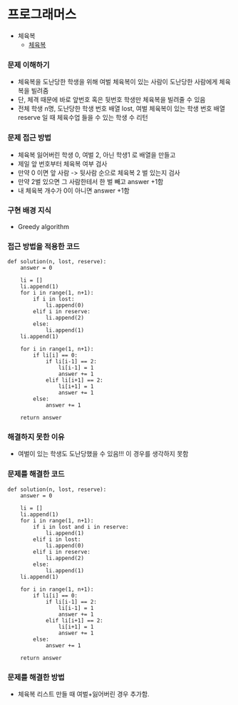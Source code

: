 # 프로그래머스
- 체육복
  - [체육복](https://programmers.co.kr/learn/courses/30/lessons/42862)   

### 문제 이해하기
- 체육복을 도난당한 학생을 위해 여벌 체육복이 있는 사람이 도난당한 사람에게 체육복을 빌려줌
- 단, 체격 때문에 바로 앞번호 혹은 뒷번호 학생만 체육복을 빌려줄 수 있음
- 전체 학생 n명, 도난당한 학생 번호 배열 lost, 여벌 체육복이 있는 학생 번호 배열 reserve 일 때 체육수업 들을 수 있는 학생 수 리턴

### 문제 접근 방법
- 체육복 잃어버린 학생 0, 여벌 2, 아닌 학생1 로 배열을 만들고
- 제일 앞 번호부터 체육복 여부 검사
- 만약 0 이면 앞 사람 -> 뒷사람 순으로 체육복 2 벌 있는지 검사
- 만약 2벌 있으면 그 사람한테서 한 벌 빼고 answer +1함
- 내 체육복 개수가 0이 아니면 answer +1함

### 구현 배경 지식
- Greedy algorithm

### 접근 방법을 적용한 코드
```
def solution(n, lost, reserve):
    answer = 0

    li = []
    li.append(1)
    for i in range(1, n+1):
        if i in lost:
            li.append(0)
        elif i in reserve:
            li.append(2)
        else:
            li.append(1)
    li.append(1)

    for i in range(1, n+1):
        if li[i] == 0:
            if li[i-1] == 2:
                li[i-1] = 1
                answer += 1
            elif li[i+1] == 2:
                li[i+1] = 1
                answer += 1
        else:
            answer += 1

    return answer

```
### 해결하지 못한 이유
- 여벌이 있는 학생도 도난당했을 수 있음!!! 이 경우를 생각하지 못함

### 문제를 해결한 코드
```
def solution(n, lost, reserve):
    answer = 0

    li = []
    li.append(1)
    for i in range(1, n+1):
        if i in lost and i in reserve:
            li.append(1)
        elif i in lost:
            li.append(0)
        elif i in reserve:
            li.append(2)
        else:
            li.append(1)
    li.append(1)

    for i in range(1, n+1):
        if li[i] == 0:
            if li[i-1] == 2:
                li[i-1] = 1
                answer += 1
            elif li[i+1] == 2:
                li[i+1] = 1
                answer += 1
        else:
            answer += 1

    return answer
```

### 문제를 해결한 방법
- 체육복 리스트 만들 때 여벌+잃어버린 경우 추가함.
